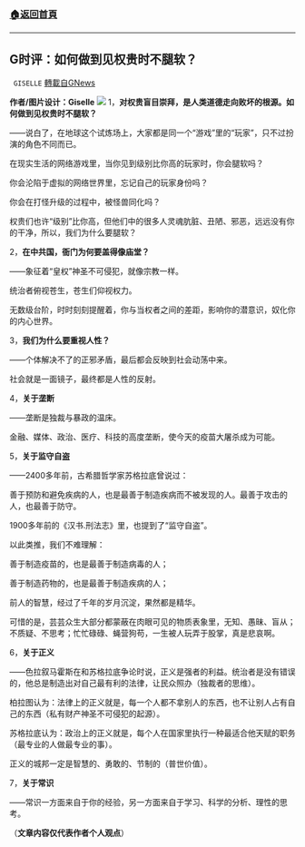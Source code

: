 ###  [:house:返回首頁](https://github.com/ourhimalayas/txt)
---


## G时评：如何做到见权贵时不腿软？
` GISELLE` [轉載自GNews](https://gnews.org/zh-hans/1549052/)

**作者/图片设计：Giselle**
![](https://assets.gnews.org/wp-content/uploads/2021/09/羽毛2.png)
1，**对权贵盲目崇拜，是人类道德走向败坏的根源。如何做到见权贵时不腿软？**

——说白了，在地球这个试炼场上，大家都是同一个“游戏”里的“玩家”，只不过扮演的角色不同而已。

在现实生活的网络游戏里，当你见到级别比你高的玩家时，你会腿软吗？

你会沦陷于虚拟的网络世界里，忘记自己的玩家身份吗？

你会在打怪升级的过程中，被怪兽同化吗？

权贵们也许“级别”比你高，但他们中的很多人灵魂肮脏、丑陋、邪恶，远远没有你的干净，所以，我们为什么要腿软？

2，**在中共国，衙门为何要盖得像庙堂？**

——象征着“皇权”神圣不可侵犯，就像宗教一样。

统治者俯视苍生，苍生们仰视权力。

无数级台阶，时时刻刻提醒着，你与当权者之间的差距，影响你的潜意识，奴化你的内心世界。

3，**我们为什么要重视人性？**

——个体解决不了的正邪矛盾，最后都会反映到社会动荡中来。

社会就是一面镜子，最终都是人性的反射。

4，**关于垄断**

——垄断是独裁与暴政的温床。

金融、媒体、政治、医疗、科技的高度垄断，使今天的疫苗大屠杀成为可能。

5，**关于监守自盗**

——2400多年前，古希腊哲学家苏格拉底曾说过：

善于预防和避免疾病的人，也是最善于制造疾病而不被发现的人。最善于攻击的人，也最善于防守。

1900多年前的《汉书.刑法志》里，也提到了“监守自盗”。

以此类推，我们不难理解：

善于制造疫苗的，也是最善于制造病毒的人；

善于制造药物的，也是最善于制造疾病的人；

前人的智慧，经过了千年的岁月沉淀，果然都是精华。

可惜的是，芸芸众生大部分都蒙蔽在肉眼可见的物质表象里，无知、愚昧、盲从；不质疑、不思考；忙忙碌碌、蝇营狗苟，一生被人玩弄于股掌，真是悲哀啊。

6，**关于正义**

——色拉叙马霍斯在和苏格拉底争论时说，正义是强者的利益。统治者是没有错误的，他总是制造出对自己最有利的法律，让民众照办（独裁者的思维）。

柏拉图认为：法律上的正义就是，每一个人都不拿别人的东西，也不让别人占有自己的东西（私有财产神圣不可侵犯的起源）。

苏格拉底认为：政治上的正义就是，每个人在国家里执行一种最适合他天赋的职务（最专业的人做最专业的事）。

正义的城邦一定是智慧的、勇敢的、节制的（普世价值）。

7，**关于常识**

——常识一方面来自于你的经验，另一方面来自于学习、科学的分析、理性的思考。

（**文章内容仅代表作者个人观点**）
